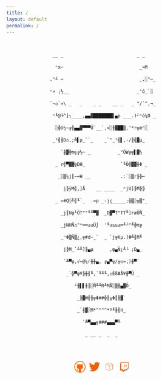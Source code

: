 ```yaml
---
title: /
layout: default
permalink: /
---
```

<p>
  <pre>
                                                                               

                     __ _                           _ _                        

                      ⁿx⌐                            _≈M                       

                    ."┴ ⌐                            _.░"⌐_                    

                    ⁿ» ¡½__                         _"ó_`░                     

                    `~⌂`»\ _   _    _ _    __ _   _ "/`^,¬_                    

                     ⁿ╙@╘^]┐____,▄▄▓███████▌▄p ___.)┘ⁿó¼O _                    

                      ░╬U½~╔╟▄▄▓▀▀▀Ü`__`,<░╫▓██▒,'*r╦æⁿ░                       

                     _²╣╫D⌂,;╩▌µ_``_    _`"_²╣▌,-/╟╣▓µ_                        

                        `╫▓╬m╗╔½⌐ _          _"ÖW╔╦▌▓½                         

                      _ r╣▀▓▓╦DH_             `╙Ö╬▓▓╫Φ _                       

                       _░▒¼j║~⌐H __           .:`░▒r╟╠⌐                        

                         j╠ÿM╣,]Å    __ ____  _ⁿjU]╟M╟╠                        

                      _ «#Q░╝╣╙`_  .≈p _-jç_____;╬▒░╦▒"_                       

                        _j║Uφ└ÖT""╙╙▀▓  _D▓▀T"TT╙]ræÜÑ_                        

                        _jNHÑ⌂"ⁿ══≤≤Ü⌡  '╙u≥≥≤═╨┴"╨╬m╔                         

                        _ⁿΦ▒Ñ▒¿,╦#d─_`  _ `j╦Kµ.]Φ╩╢M╙                         

                         j╠M_`┴╨]╟▄µ      ,φ▄Ñ¿╨└ ;D▄_                         

                         `╨▀φ,√~@¼r╫╫▄, ╔▄▀╦/╔⌂≈¡)╫▀`                          

                          _`╬▀φ¥╠╫╢╙,`╙╙╙,⌂ÉßΦÅ¥╫▀Ü _                          

                             ²╫▌▌╫╠░Ñ╨╨R╨MÅ░▒╫▄▓Ö_                             

                              _╠▓W╣╫╦Φ##╬║╥Φ║╫▓`                               

                              _`╫▓░M*^""^*ª╨╫╣H_                               

                                `╩▀▄▄╗###▄▄▄▀╙                                 

                                 _ __ _  _  _                                  

                                                                            
  </pre>
</p>
<p style="text-align:center">
<a style="display:inline" target="new" href="https://github.com/0x5c4r3"><img style="display:inline" src="./img/Social_Icons/github.png"  width="7%" height=auto alt="github"></a>   <a style="display:inline" target="new" href="https://twitter.com/iamscarecrow1"><img style="display:inline" src="./img/Social_Icons/twitter.png"  width="7%" height=auto alt="twitter"></a>   <a style="display:inline" target="new" href="https://www.hackthebox.eu/home/users/profile/144238"><img style="display:inline" src="./img/Social_Icons/htb.png"  width="7%" height=auto alt="htb"></a>   <a style="display:inline" target="new" href="https://www.twitch.tv/iamscarecrow17"><img style="display:inline" src="./img/Social_Icons/twitch.png" width="7%" height=auto alt="twitch"></a>
</p>
